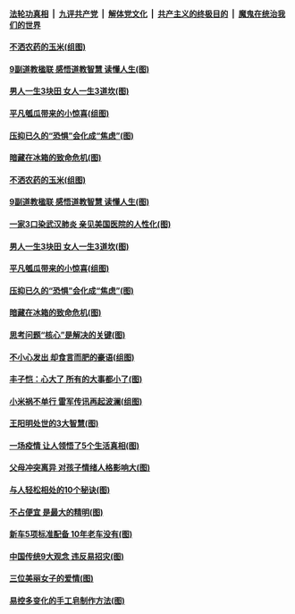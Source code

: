 ####  [法轮功真相](../../../../basic/blob/master/README.md?t=05191601) &nbsp;|&nbsp; [九评共产党](../../../../9ping.md/blob/master/README.md?t=05191601) &nbsp;|&nbsp; [解体党文化](../../../../jtdwh.md/blob/master/README.md?t=05191601)  &nbsp;|&nbsp; [共产主义的终极目的](../../../../gczydzjmd.md/blob/master/README.md?t=05191601) &nbsp;|&nbsp; [魔鬼在统治我们的世界](../../../../mgztzwmdsj.md/blob/master/README.md?t=05191601) 

#### [不洒农药的玉米(组图)](../pages/p8/933519.md?t=05191601) 

#### [9副道教楹联 感悟道教智慧 读懂人生(图)](../pages/p8/890056.md?t=05191601) 

#### [男人一生3块田 女人一生3道坎(图)](../pages/p8/933609.md?t=05191601) 

#### [平凡瓠瓜带来的小惊喜(组图)](../pages/p8/933442.md?t=05191601) 

#### [压抑已久的“恐惧”会化成“焦虑”(图)](../pages/p8/933555.md?t=05191601) 

#### [暗藏在冰箱的致命危机(图)](../pages/p8/933482.md?t=05191601) 

#### [不洒农药的玉米(组图)](../pages/p8/933519.md?t=05191601) 

#### [9副道教楹联 感悟道教智慧 读懂人生(图)](../pages/p8/890056.md?t=05191601) 

#### [一家3口染武汉肺炎 亲见美国医院的人性化(图)](../pages/p8/933074.md?t=05191601) 

#### [男人一生3块田 女人一生3道坎(图)](../pages/p8/933609.md?t=05191601) 

#### [平凡瓠瓜带来的小惊喜(组图)](../pages/p8/933442.md?t=05191601) 

#### [压抑已久的“恐惧”会化成“焦虑”(图)](../pages/p8/933555.md?t=05191601) 

#### [暗藏在冰箱的致命危机(图)](../pages/p8/933482.md?t=05191601) 

#### [思考问题“核心”是解决的关键(图)](../pages/p8/933476.md?t=05191601) 

#### [不小心发出 却食言而肥的豪语(组图)](../pages/p8/933474.md?t=05191601) 

#### [丰子恺：心大了 所有的大事都小了(图)](../pages/p8/932467.md?t=05191601) 

#### [小米祸不单行 雷军传讯再起波澜(组图)](../pages/p8/933435.md?t=05191601) 

#### [王阳明处世的3大智慧(图)](../pages/p8/933396.md?t=05191601) 

#### [一场疫情 让人领悟了5个生活真相(图)](../pages/p8/933089.md?t=05191601) 

#### [父母冲突离异 对孩子情绪人格影响大(图)](../pages/p8/933395.md?t=05191601) 

#### [与人轻松相处的10个秘诀(图)](../pages/p8/932796.md?t=05191601) 

#### [不占便宜 是最大的精明(图)](../pages/p8/933269.md?t=05191601) 

#### [新车5项标准配备 10年老车没有(图)](../pages/p8/933348.md?t=05191601) 

#### [中国传统9大观念 违反易招灾(图)](../pages/p8/933271.md?t=05191601) 

#### [三位美丽女子的爱情(图)](../pages/p8/933016.md?t=05191601) 

#### [易控多变化的手工皂制作方法(图)](../pages/p8/933238.md?t=05191601) 

